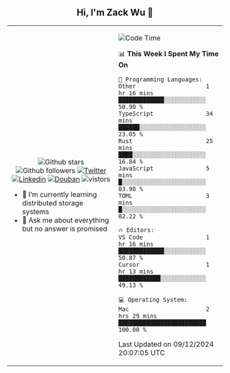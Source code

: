<h2 align="center"> Hi, I'm Zack Wu 👋 </h2>

<table>
    <tr>
        <td valign="center" width="50%">
            <p align="center">
              <img src="https://img.shields.io/github/stars/izackwu?style=social" alt="Github stars" />
              <img src="https://img.shields.io/github/followers/izackwu?style=social" alt="Github followers" />
              <a href="https://twitter.com/_zackwu"><img src="https://img.shields.io/badge/@__zackwu-1DA1F2?style=flat&logo=Twitter&logoColor=white" alt="Twitter"/></a>
              <a href="https://www.linkedin.com/in/izackwu/?locale=en_US"><img src="https://img.shields.io/badge/@izackwu-0073b1?style=flat&logo=LinkedIn&logoColor=white" alt="Linkedin" /></a>
              <a href="https://www.douban.com/people/keith1"><img src="https://img.shields.io/badge/@keith1-007722?style=flat&logo=Douban&logoColor=white" alt="Douban" /></a>
              <img src="https://visitor-badge.glitch.me/badge?page_id=keithnull" alt="vistors" />
            </p>
            <ul>
                <li>🌱 I’m currently learning distributed storage systems</li>
                <li>💬 Ask me about everything but no answer is promised</li>
            </ul>
        </td>
       <td valign="top" width="50%">
    
<!--START_SECTION:waka-->
![Code Time](http://img.shields.io/badge/Code%20Time-2%2C364%20hrs%201%20min-blue)

📊 **This Week I Spent My Time On** 

```text
💬 Programming Languages: 
Other                    1 hr 16 mins        █████████████░░░░░░░░░░░░   50.90 % 
TypeScript               34 mins             ██████░░░░░░░░░░░░░░░░░░░   23.05 % 
Rust                     25 mins             ████░░░░░░░░░░░░░░░░░░░░░   16.84 % 
JavaScript               5 mins              █░░░░░░░░░░░░░░░░░░░░░░░░   03.98 % 
TOML                     3 mins              █░░░░░░░░░░░░░░░░░░░░░░░░   02.22 % 

🔥 Editors: 
VS Code                  1 hr 16 mins        █████████████░░░░░░░░░░░░   50.87 % 
Cursor                   1 hr 13 mins        ████████████░░░░░░░░░░░░░   49.13 % 

💻 Operating System: 
Mac                      2 hrs 29 mins       █████████████████████████   100.00 % 
```


 Last Updated on 09/12/2024 20:07:05 UTC
<!--END_SECTION:waka-->
</td></tr>
</table>


